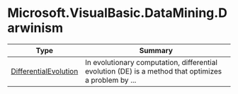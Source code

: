 ﻿
# Microsoft.VisualBasic.DataMining.Darwinism

|Type|Summary|
|----|-------|
|[DifferentialEvolution](./DifferentialEvolution.md)|In evolutionary computation, differential evolution (DE) is a method that optimizes a problem by  ...|

